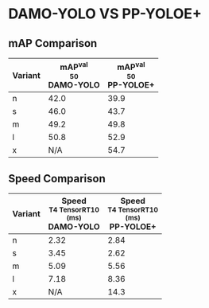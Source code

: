---
---

# DAMO-YOLO VS PP-YOLOE+

## mAP Comparison

| **Variant** | <center><span style='width: 400px;'>**mAP<sup>val<br>50**<br>**DAMO-YOLO**</span></center> | <center><span style='width: 400px;'>**mAP<sup>val<br>50**<br>**PP-YOLOE+**</span></center> |
| ----------- | ------------------------------------------------------------------------------------------ | ------------------------------------------------------------------------------------------ |
| n           | 42.0                                                                                       | 39.9                                                                                       |
| s           | 46.0                                                                                       | 43.7                                                                                       |
| m           | 49.2                                                                                       | 49.8                                                                                       |
| l           | 50.8                                                                                       | 52.9                                                                                       |
| x           | N/A                                                                                        | 54.7                                                                                       |

## Speed Comparison

| **Variant** | <center><span style='width: 200px;'>**Speed**<br><sup>T4 TensorRT10<br>(ms)</sup><br>**DAMO-YOLO**</span></center> | <center><span style='width: 200px;'>**Speed**<br><sup>T4 TensorRT10<br>(ms)</sup><br>**PP-YOLOE+**</span></center> |
| ----------- | ------------------------------------------------------------------------------------------------------------------ | ------------------------------------------------------------------------------------------------------------------ |
| n           | 2.32                                                                                                               | 2.84                                                                                                               |
| s           | 3.45                                                                                                               | 2.62                                                                                                               |
| m           | 5.09                                                                                                               | 5.56                                                                                                               |
| l           | 7.18                                                                                                               | 8.36                                                                                                               |
| x           | N/A                                                                                                                | 14.3                                                                                                               |
